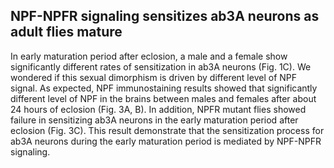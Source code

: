 ## NPF-NPFR signaling sensitizes ab3A neurons as adult flies mature

In early maturation period after eclosion, a male and a female show significantly different rates of sensitization in ab3A neurons (Fig. 1C). We wondered if this sexual dimorphism is driven by different level of NPF signal. As expected, NPF immunostaining results showed that significantly different level of NPF in the brains between males and females after about 24 hours of eclosion (Fig. 3A, B). In addition, NPFR mutant flies showed failure in sensitizing ab3A neurons in the early maturation period after eclosion (Fig. 3C). This result demonstrate that the sensitization process for ab3A neurons during the early maturation period is mediated by NPF-NPFR signaling.